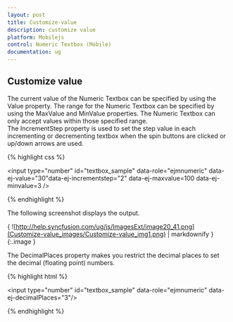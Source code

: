 ```yaml
---
layout: post
title: Customize-value
description: customize value
platform: Mobilejs
control: Numeric Textbox (Mobile)
documentation: ug
---
```


## Customize value

The current value of the Numeric Textbox can be specified by using the Value property. The range for the Numeric Textbox can be specified by using the MaxValue and MinValue properties. The Numeric Textbox can only accept values within those specified range. The IncrementStep property is used to set the step value in each incrementing or decrementing textbox when the spin buttons are clicked or up/down arrows are used.

{% highlight css %}



<input type="number" id="textbox_sample" data-role="ejmnumeric" data-ej-value="30"data-ej-incrementstep="2" data-ej-maxvalue=100 data-ej-minvalue=3 />





{% endhighlight %}

The following screenshot displays the output.



{ ![http://help.syncfusion.com/ug/js/ImagesExt/image20_41.png](Customize-value_images/Customize-value_img1.png) | markdownify }
{:.image }




The DecimalPlaces property makes you restrict the decimal places to set the decimal (floating point) numbers.

{% highlight html %}



<input type="number" id="textbox_sample" data-role="ejmnumeric" data-ej-decimalPlaces="3"/>





{% endhighlight %}



